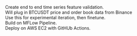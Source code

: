Create end to end time series feature validation.  
Will plug in BTCUSDT price and order book data from Binance  
Use this for experimental iteration, then finetune.  
Build on MFLow Pipeline.  
Deploy on AWS EC2 with GitHUb Actions. 